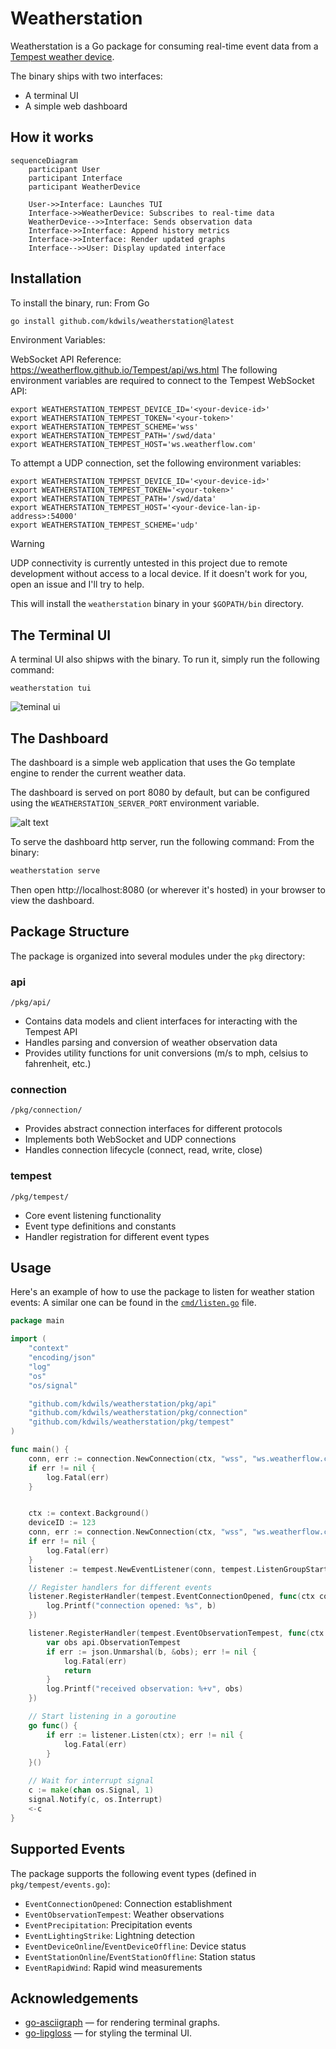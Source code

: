 # Weatherstation
 
Weatherstation is a Go package for consuming real-time event data from a [Tempest weather device](https://apidocs.tempestwx.com/reference/quick-start).

The binary ships with two interfaces:
* A terminal UI
* A simple web dashboard

## How it works

```mermaid
sequenceDiagram
    participant User
    participant Interface
    participant WeatherDevice

    User->>Interface: Launches TUI
    Interface->>WeatherDevice: Subscribes to real-time data
    WeatherDevice-->>Interface: Sends observation data
    Interface->>Interface: Append history metrics
    Interface->>Interface: Render updated graphs
    Interface-->>User: Display updated interface
```

## Installation

To install the binary, run:
From Go
```bash
go install github.com/kdwils/weatherstation@latest
```

Environment Variables:

WebSocket API Reference: https://weatherflow.github.io/Tempest/api/ws.html
The following environment variables are required to connect to the Tempest WebSocket API:
```shell
export WEATHERSTATION_TEMPEST_DEVICE_ID='<your-device-id>'
export WEATHERSTATION_TEMPEST_TOKEN='<your-token>'
export WEATHERSTATION_TEMPEST_SCHEME='wss'
export WEATHERSTATION_TEMPEST_PATH='/swd/data'
export WEATHERSTATION_TEMPEST_HOST='ws.weatherflow.com'
```

To attempt a UDP connection, set the following environment variables:
```shell
export WEATHERSTATION_TEMPEST_DEVICE_ID='<your-device-id>'
export WEATHERSTATION_TEMPEST_TOKEN='<your-token>'
export WEATHERSTATION_TEMPEST_PATH='/swd/data'
export WEATHERSTATION_TEMPEST_HOST='<your-device-lan-ip-address>:54000'
export WEATHERSTATION_TEMPEST_SCHEME='udp'
```

> [!WARNING]
> UDP connectivity is currently untested in this project due to remote development without access to a local device. If it doesn't work for you, open an issue and I'll try to help.

This will install the `weatherstation` binary in your `$GOPATH/bin` directory.

## The Terminal UI

A terminal UI also shipws with the binary. To run it, simply run the following command:
```shell
weatherstation tui
```
![teminal ui](images/tui.png)

## The Dashboard

The dashboard is a simple web application that uses the Go template engine to render the current weather data.

The dashboard is served on port 8080 by default, but can be configured using the `WEATHERSTATION_SERVER_PORT` environment variable.

![alt text](images/dashboard.png)

To serve the dashboard http server, run the following command:
From the binary:
```bash
weatherstation serve 
```

Then open http://localhost:8080 (or wherever it's hosted) in your browser to view the dashboard.

## Package Structure

The package is organized into several modules under the `pkg` directory:

### api
`/pkg/api/`
- Contains data models and client interfaces for interacting with the Tempest API
- Handles parsing and conversion of weather observation data
- Provides utility functions for unit conversions (m/s to mph, celsius to fahrenheit, etc.)

### connection
`/pkg/connection/`
- Provides abstract connection interfaces for different protocols
- Implements both WebSocket and UDP connections
- Handles connection lifecycle (connect, read, write, close)

### tempest
`/pkg/tempest/`
- Core event listening functionality
- Event type definitions and constants
- Handler registration for different event types

## Usage

Here's an example of how to use the package to listen for weather station events:
A similar one can be found in the [`cmd/listen.go`](https://github.com/kdwils/weatherstation/blob/main/cmd/listen.go) file.
```go
package main

import (
    "context"
    "encoding/json"
    "log"
    "os"
    "os/signal"

    "github.com/kdwils/weatherstation/pkg/api"
    "github.com/kdwils/weatherstation/pkg/connection"
    "github.com/kdwils/weatherstation/pkg/tempest"
)

func main() {
    conn, err := connection.NewConnection(ctx, "wss", "ws.weatherflow.com", "/swd/data", "your-token")
    if err != nil {
        log.Fatal(err)
    }


    ctx := context.Background()
    deviceID := 123
    conn, err := connection.NewConnection(ctx, "wss", "ws.weatherflow.com", "/swd/data", "your-token")
    if err != nil {
        log.Fatal(err)
    }
    listener := tempest.NewEventListener(conn, tempest.ListenGroupStart, deviceID)

    // Register handlers for different events
    listener.RegisterHandler(tempest.EventConnectionOpened, func(ctx context.Context, b []byte) {
        log.Printf("connection opened: %s", b)
    })

    listener.RegisterHandler(tempest.EventObservationTempest, func(ctx context.Context, b []byte) {
        var obs api.ObservationTempest
        if err := json.Unmarshal(b, &obs); err != nil {
            log.Fatal(err)
            return
        }
        log.Printf("received observation: %+v", obs)
    })

    // Start listening in a goroutine
    go func() {
        if err := listener.Listen(ctx); err != nil {
            log.Fatal(err)
        }
    }()

    // Wait for interrupt signal
    c := make(chan os.Signal, 1)
    signal.Notify(c, os.Interrupt)
    <-c
}
```

## Supported Events

The package supports the following event types (defined in `pkg/tempest/events.go`):

- `EventConnectionOpened`: Connection establishment
- `EventObservationTempest`: Weather observations
- `EventPrecipitation`: Precipitation events
- `EventLightingStrike`: Lightning detection
- `EventDeviceOnline`/`EventDeviceOffline`: Device status
- `EventStationOnline`/`EventStationOffline`: Station status
- `EventRapidWind`: Rapid wind measurements

## Acknowledgements
* [go-asciigraph](https://github.com/guptarohit/asciigraph) — for rendering terminal graphs.
* [go-lipgloss](https://github.com/charmbracelet/lipgloss) — for styling the terminal UI.